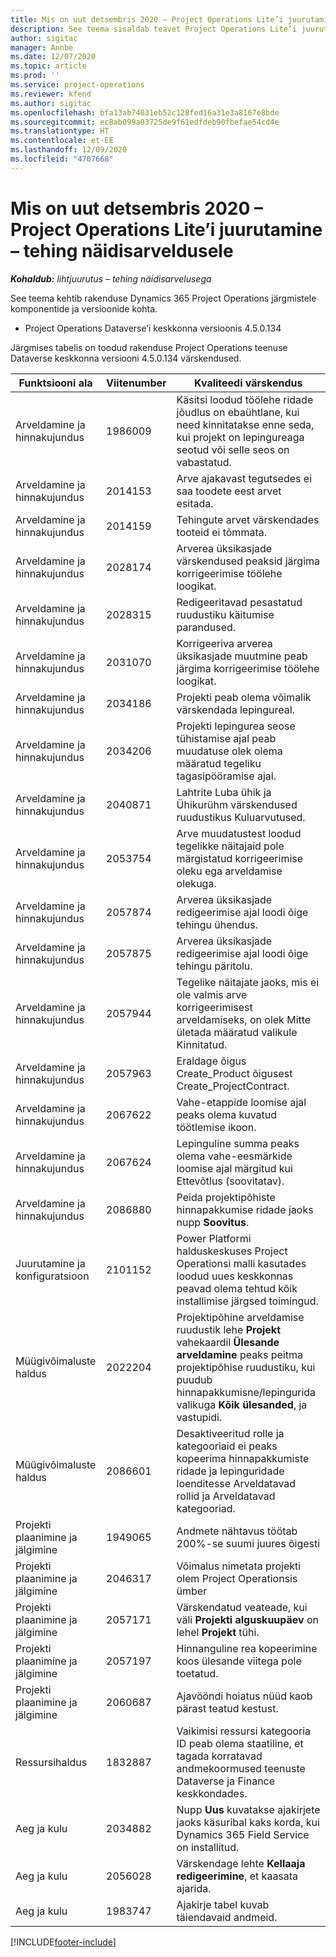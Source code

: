 ```yaml
---
title: Mis on uut detsembris 2020 – Project Operations Lite’i juurutamine – tehing näidisarveldusele
description: See teema sisaldab teavet Project Operations Lite’i juurutuse – tehing näidisarveldusele 2020. aasta detsembri väljalaskes saadaolevate kvaliteedivärskenduste kohta.
author: sigitac
manager: Annbe
ms.date: 12/07/2020
ms.topic: article
ms.prod: ''
ms.service: project-operations
ms.reviewer: kfend
ms.author: sigitac
ms.openlocfilehash: bfa13ab74031eb52c128fed16a31e3a8167e8bde
ms.sourcegitcommit: ec8ab099a03725de9f61edfdeb90fbefae54cd4e
ms.translationtype: HT
ms.contentlocale: et-EE
ms.lasthandoff: 12/09/2020
ms.locfileid: "4707668"
---
```

# <a name="whats-new-december-2020---project-operations-lite-deployment---deal-to-proforma-invoicing"></a>Mis on uut detsembris 2020 – Project Operations Lite’i juurutamine – tehing näidisarveldusele

_**Kohaldub:** lihtjuurutus – tehing näidisarvelusega_

See teema kehtib rakenduse Dynamics 365 Project Operations järgmistele komponentide ja versioonide kohta.

  - Project Operations Dataverse’i keskkonna versioonis 4.5.0.134 

Järgmises tabelis on toodud rakenduse Project Operations teenuse Dataverse keskkonna versiooni 4.5.0.134 värskendused.

| **Funktsiooni ala** | **Viitenumber** | **Kvaliteedi värskendus** |
| --- | --- | --- |
| Arveldamine ja hinnakujundus | 1986009 | Käsitsi loodud töölehe ridade jõudlus on ebaühtlane, kui need kinnitatakse enne seda, kui projekt on lepingureaga seotud või selle seos on vabastatud. |
| Arveldamine ja hinnakujundus | 2014153 | Arve ajakavast tegutsedes ei saa toodete eest arvet esitada. |
| Arveldamine ja hinnakujundus | 2014159 | Tehingute arvet värskendades tooteid ei tõmmata. |
| Arveldamine ja hinnakujundus | 2028174 | Arverea üksikasjade värskendused peaksid järgima korrigeerimise töölehe loogikat. |
| Arveldamine ja hinnakujundus | 2028315 | Redigeeritavad pesastatud ruudustiku käitumise parandused. |
| Arveldamine ja hinnakujundus | 2031070 | Korrigeeriva arverea üksikasjade muutmine peab järgima korrigeerimise töölehe loogikat. |
| Arveldamine ja hinnakujundus | 2034186 | Projekti peab olema võimalik värskendada lepingureal. |
| Arveldamine ja hinnakujundus | 2034206 | Projekti lepingurea seose tühistamise ajal peab muudatuse olek olema määratud tegeliku tagasipööramise ajal. |
| Arveldamine ja hinnakujundus | 2040871 | Lahtrite Luba ühik ja Ühikurühm värskendused ruudustikus Kuluarvutused. |
| Arveldamine ja hinnakujundus | 2053754 | Arve muudatustest loodud tegelikke näitajaid pole märgistatud korrigeerimise oleku ega arveldamise olekuga. |
| Arveldamine ja hinnakujundus | 2057874 | Arverea üksikasjade redigeerimise ajal loodi õige tehingu ühendus. |
| Arveldamine ja hinnakujundus | 2057875 | Arverea üksikasjade redigeerimise ajal loodi õige tehingu päritolu. |
| Arveldamine ja hinnakujundus | 2057944 | Tegelike näitajate jaoks, mis ei ole valmis arve korrigeerimisest arveldamiseks, on olek Mitte ületada määratud valikule Kinnitatud. |
| Arveldamine ja hinnakujundus | 2057963 | Eraldage õigus Create\_Product õigusest Create\_ProjectContract. |
| Arveldamine ja hinnakujundus | 2067622 | Vahe-etappide loomise ajal peaks olema kuvatud töötlemise ikoon. |
| Arveldamine ja hinnakujundus | 2067624 | Lepinguline summa peaks olema vahe-eesmärkide loomise ajal märgitud kui Ettevõtlus (soovitatav). |
| Arveldamine ja hinnakujundus | 2086880 | Peida projektipõhiste hinnapakkumise ridade jaoks nupp **Soovitus**. |
| Juurutamine ja konfiguratsioon | 2101152 | Power Platformi halduskeskuses Project Operationsi malli kasutades loodud uues keskkonnas peavad olema tehtud kõik installimise järgsed toimingud. |
|   Müügivõimaluste haldus | 2022204 | Projektipõhine arveldamise ruudustik lehe **Projekt** vahekaardil **Ülesande arveldamine** peaks peitma projektipõhise ruudustiku, kui puudub hinnapakkumisne/lepingurida valikuga **Kõik ülesanded**, ja vastupidi. |
|   Müügivõimaluste haldus | 2086601 | Desaktiveeritud rolle ja kategooriaid ei peaks kopeerima hinnapakkumiste ridade ja lepinguridade loenditesse Arveldatavad rollid ja Arveldatavad kategooriad. |
| Projekti plaanimine ja jälgimine | 1949065 | Andmete nähtavus töötab 200%-se suumi juures õigesti |
| Projekti plaanimine ja jälgimine | 2046317 | Võimalus nimetata projekti olem Project Operationsis ümber |
| Projekti plaanimine ja jälgimine | 2057171 | Värskendatud veateade, kui väli **Projekti alguskuupäev** on lehel **Projekt** tühi. |
| Projekti plaanimine ja jälgimine | 2057197 | Hinnanguline rea kopeerimine koos ülesande viitega pole toetatud. |
| Projekti plaanimine ja jälgimine | 2060687 | Ajavööndi hoiatus nüüd kaob pärast teatud kestust. |
| Ressursihaldus | 1832887 | Vaikimisi ressursi kategooria ID peab olema staatiline, et tagada korratavad andmekoormused teenuste Dataverse ja Finance keskkondades. |
| Aeg ja kulu | 2034882 | Nupp **Uus** kuvatakse ajakirjete jaoks käsuribal kaks korda, kui Dynamics 365 Field Service on installitud. |
| Aeg ja kulu | 2056028 | Värskendage lehte **Kellaaja redigeerimine**, et kaasata ajarida. |
| Aeg ja kulu | 1983747 | Ajakirje tabel kuvab täiendavaid andmeid. |


[!INCLUDE[footer-include](../../includes/footer-banner.md)]